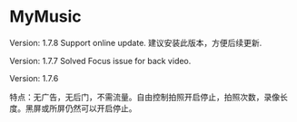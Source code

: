 # MyMusic
Version: 1.7.8
  Support online update. 建议安装此版本，方便后续更新.

Version: 1.7.7
  Solved Focus issue for back video.
  
Version: 1.7.6

特点：无广告，无后门，不需流量。自由控制拍照开启停止，拍照次数，录像长度。黑屏或所屏仍然可以开启停止。

